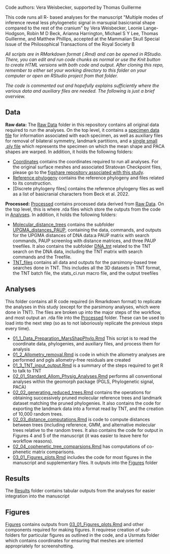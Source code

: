 
Code authors: Vera Weisbecker, supported by Thomas Guillerme

This code runs all R- based analyses for the manuscript "Multiple modes of inference reveal less phylogenetic signal in marsupial basicranial shape compared to the rest of the cranium" by Vera Weisbecker, Leonie Lange-Hodgson, Robin M D Beck, Arianna Harrington, Michael S Y Lee, Thomas Guillerme, and Matthew Phillips, accepted at the Mammalian Skull Special Issue of the Philosophical Transactions of the Royal Society B


*All scripts are in RMarkdown format (.Rmd) and can be opened in RStudio. There, you can edit and run code chunks as normal or use the Knit button to create HTML versions with both code and output. After cloning this repo, remember to either set your working directory to this folder on your computer or open an RStudio project from that folder.*

*The code is commented out and hopefully explains sufficiently where the various data and auxiliary files are needed. The following is just a brief overview.*

## Data
**Raw data:**
The [Raw Data](/Data/Raw/) folder in this repository contains all original data required to run the analyses. On the top level, it contains a [specimen data file](/Data/Raw/Species_classifier) for information associated with each specimen, as well as auxiliary files for removal of bilateral symmetry, landmark partitions, and a [single small .ply file](/Data/Raw/Marmosa_murina_MVZ197429_downsampled.ply) which represents the specimen on which the mean shape and PACA shapes are warped. In addition, it holds the following folders:

* [Coordinates](/Data/Raw/Coordinates/) contains the coordinates required to run all analyses. For the original surface meshes and associated Stratovan Checkpoint files, please go to the [figshare repository associated with this study](https://figshare.com/s/6b8027a0f0e7df492d09).
* [Reference phylogeny](/Data/Raw/Reference_phylogeny/) contains the reference phylogeny and files related to its construction.
* [Discrete phylogeny files] contains the reference phylogeny files as well as a list of basicranial characters from Beck et al. 2022.

**Processed:**
[Processed](/Data/Processed/) contains processed data derived from [Raw Data](/Data/Raw/). On the top level, this is where .rda files which store the outputs from the code in [Analyses](/Analyses/). In addition, it holds the following folders: 

* [Molecular_distance_trees](/Data/Processed/Molecular_distance_trees) contains the subfolder [UPGMA_distances_PAUP](/Data/Processed/Molecular_distance_trees/UPGMA_distances_PAUP), containing the data, commands, and outputs for the UPGMA distances of DNA data:a PAUP matrix with search commands, PAUP screenlog with distance matrices, and three PAUP treefiles. It also contains the subfolder [DNA_tnt](Data/Processed/Molecular_distance_trees/DNA_tnt) related to the TNT search on the DNA data, including the TNT matrix with search commands and the Treefile.
* [TNT_files](/Data/Processed/TNT_files/) contains all data and outputs for the parsimony-based tree searches done in TNT. This includes all the 3D datasets in TNT format, the TNT batch file, the stats_ci.run macro file, and the output treefiles

## Analyses 

This folder contains all R code required (in Rmarkdown format) to replicate the analyses in this study (except for the parsimony analyses, which were done in TNT). The files are broken up into the major steps of the workflow, and most output an .rda file into the [Processed](/Data/Processed/) folder. These can be used to load into the next step (so as to not laboriously replicate the previous steps every time).

* [01_1_Data_Preparation_MarsShapPhylo.Rmd](/Analyses/01_1_Data_Preparation_MarsShapPhylo.Rmd) This script is to read the coordinate data, phylogenies, and auxiliary files, and process them for analysis
* [01_2_Allometry_removal.Rmd](/Analyses/01_2_Allometry_removal.Rmd) is code in which the allometry analyses are performed and pgls allometry-free residuals are created
* [01_3_TNT_input_output.Rmd](/Analyses/01_3_TNT_input_output.Rmd) is a summary of the steps required to get R to talk to TNT
* [02_01_Standard_Allom_Physig_Analyses.Rmd](/Analyses/02_01_Standard_Allom_Physig_Analyses.Rmd) performs all conventional analyses within the geomorph package (PGLS, Phylogenetic signal, PACA)
* [02_02_generating_reduced_trees.Rmd](/Analyses/02_02_generating_reduced_trees.Rmd) contains the operations for obtaining successively pruned molecular reference trees and landmark dataset matching the pruned phylogenies. It also contains the code for exporting the landmark data into a format read by TNT, and the creation of 10,000 random trees.
* [02_03_distance_computations.Rmd](/Analyses/02_03_distance_computations.Rmd)  is code to compute distances between trees (including reference, GMM, and alternative molecular trees relative to the random trees. It also contains the code for output in Figures 4 and 5 of the manuscript (it was easier to leave here for workflow reasons).
* [02_04_cophenetic_tree_comparsions.Rmd](/Analyses/02_04_cophenetic_tree_comparisons.Rmd) has computations of co-phenetic matrix comparisons.
* [03_01_Figures_plots.Rmd](/Analyses/03_01_Figures_plots.Rmd) includes the code for most figures in the manuscript and supplementary files. It outputs into the [Figures](/Figures) folder

## Results

The [Results](/Results/) folder contains tabular outputs from the analyses for easier integration into the manuscript

## Figures 

[Figures](/Figures/) contains outputs from [03_01_Figures_plots.Rmd](/Analyses/03_01_Figures_plots.Rmd) and other components required for making figures. It requirese creation of sub-folders for particular figures as outlined in the code, and a Usrmats folder which contains coordinates for ensuring that meshes are oriented appropriately for screenshotting. 
 
